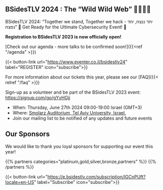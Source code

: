 <!-- ---
title: Register
menu:
  main:
    weight: 40
--- -->


## BSidesTLV 2024 : The “Wild Wild Web” 🤠👢🐎🤪

BSidesTLV 2024: “Together we stand, Together we hack - יחד ננצח, יחד נפצח”
🎉 Get Ready for the Ultimate Cybersecurity Event! 🎉

**Registration to BSidesTLV 2023 is now officially open!**

[Check out our agenda - more talks to be confirmed soon!]({{<ref "/agenda" >}})

{{< button-link url="https://www.eventer.co.il/bsidestlv24" label="REGISTER" icon="subscribe">}}

For more information about our tickets this year, please see our [FAQ]({{< relref "/faq" >}})

Sign-up as a volunteer and be part of the BSidesTLV 2023 event:  https://signup.com/go/gYvHGjj

- When: Thursday, June 27th 2024 09:00-19:00 Israel (GMT+3)
- Where: [Smolarz Auditorium,  Tel Aviv University, Israel.](https://goo.gl/maps/empagm1x9NETBmkX7)
- Join our mailing list to be notified of any updates and future events 


## Our Sponsors

We would like to thank you loyal sponsors for supporting our event this year!

{{% partners categories="platinum,gold,silver,bronze,partners" %}}
{{% /partners %}}

{{< button-link url="https://e.bsidestlv.com/subscription/lGCnPUft?locale=en-US" label="Subscribe" icon="subscribe">}}
